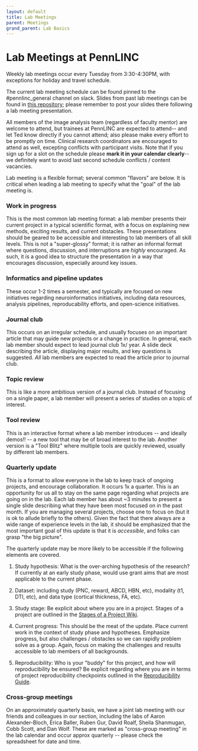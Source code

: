 ```yaml
---
layout: default
title: Lab Meetings
parent: Meetings
grand_parent: Lab Basics
---
```



# Lab Meetings at PennLINC

Weekly lab meetings occur every Tuesday from 3:30-4:30PM, with exceptions for holiday and travel schedule.

The current lab meeting schedule can be found pinned to the #pennlinc_general channel on slack.  Slides from past lab meetings can be found in [this repository](https://github.com/PennLINC/labSlides); please remember to post your slides there following a lab meeting presentation.

All members of the image analysis team (regardless of faculty mentor) are welcome to attend, but trainees at PennLINC are expected to attend-- and let Ted know directly if you cannot attend; also please make every effort to be promptly on time.  Clinical research coordinators are encouraged to attend as well, excepting conflicts with participant visits.   Note that if you sign up for a slot on the schedule please **mark it in your calendar clearly**-- we definitely want to avoid last second schedule conflicts / content vacancies.

Lab meeting is a flexible format; several common "flavors" are below. It is critical when leading a lab meeting to specify what the "goal" of the lab meeting is.

### Work in progress

This is the most common lab meeting format: a lab member presents their current project in a typical scientific format, with a focus on explaining new methods, exciting results, and current obstacles.  These presentations should be geared to be accessible and interesting to lab members of all skill levels.  This is not a "super-glossy" format; it is rather an informal format where questions, discussion, and interruptions are _highly_ encouraged.  As such, it is a good idea to structure the presentation in a way that encourages discussion, especially around key issues. 

### Informatics and pipeline updates

These occur 1-2 times a semester, and typically are focused on new initiatives regarding neuroinformatics initiatives, including data resources, analysis pipelines, reproducability efforts, and open-science initiatives.


### Journal club

This occurs on an irregular schedule, and usually focuses on an important article that may guide new projects or a change in practice. In general, each lab member should expect to lead journal club 1x/ year. A slide deck describing the article, displaying major results, and key questions is suggested.  _All_ lab members are expected to read the article prior to journal club.


### Topic review

This is like a more ambitious version of a journal club. Instead of focusing on a single paper, a lab member will present a series of studies on a topic of interest.


### Tool review

This is an interactive format where a lab member introduces -- and ideally demos!! -- a new tool that may be of broad interest to the lab.  Another version is a "Tool Blitz" where multiple tools are quickly reviewed, usually by different lab members.


### Quarterly update  

This is a format to allow everyone in the lab to keep track of ongoing projects, and encourage collaboration. It occurs 1x a quarter.  This is an opportunity for us all to stay on the same page regarding what projects are going on in the lab. Each lab member has about ~3 minutes to present a single slide describing what they have been most focused on in the past month.  If you are managing several projects, choose one to focus on (but it is ok to allude briefly to the others).   Given the fact that there always are a wide range of experience levels in the lab, it should be emphasized that the most important goal of this update is that it is _accessible_, and folks can grasp "the big picture".

The quarterly update may be more likely to be accessible if the following elements are covered.

1. Study hypothesis: What is the over-arching hypothesis of the research? If currently at an early study phase, would use grant aims that are most applicable to the current phase.

2. Dataset: including study (PNC, reward, ABCD, HBN, etc), modality (t1, DTI, etc), and data type (cortical thickness, FA, etc).

2. Study stage: Be explicit about where you are in a project.  Stages of a project are outlined in the [Stages of a Project Wiki](https://pennlinc.github.io/docs/LabHome/ProjectStages/).

3.  Current progress:  This should be the meat of the update.  Place current work in the context of study phase and hypotheses.  Emphasize progress, but also challenges / obstacles so we can rapidly problem solve as a group. Again, focus on making the challenges and results accessible to lab members of all backgrounds.

4.  Reproducibility: Who is your "buddy" for this project, and how will reproducibility be ensured?  Be explicit regarding where you are in terms of project reproducibility checkpoints outlined in the [Reproducibility Guide](https://pennlinc.github.io/docs/LabHome/ReproSystem/).


### Cross-group meetings

On an approximately quarterly basis, we have a joint lab meeting with our friends and colleagues in our section, including the labs of Aaron Alexander-Bloch, Erica Baller, Ruben Gur, David Roalf, Sheila Shanmugan, Cobb Scott, and Dan Wolf. These are marked as "cross-group meeting" in the lab calendar and occur approx quarterly -- please check the spreadsheet for date and time.
